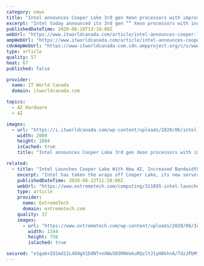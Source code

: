```yaml
---
category: news
title: "Intel announces Cooper Lake 3rd gen Xeon processors with improved AI smarts"
excerpt: "Intel today announced its 3rd gen “” Xeon processors with increased AI capabilities. The 3rd gen Intel Xeon processors comprise 11 SKUs ranging between 16 to 28 cor"
publishedDateTime: 2020-06-18T13:16:00Z
webUrl: "https://www.itworldcanada.com/article/intel-announces-cooper-lake-3rd-gen-xeon-processors-with-improved-ai-smarts/432169"
ampWebUrl: "https://www.itworldcanada.com/article/intel-announces-cooper-lake-3rd-gen-xeon-processors-with-improved-ai-smarts/432169?amp=1"
cdnAmpWebUrl: "https://www-itworldcanada-com.cdn.ampproject.org/c/s/www.itworldcanada.com/article/intel-announces-cooper-lake-3rd-gen-xeon-processors-with-improved-ai-smarts/432169?amp=1"
type: article
quality: 57
heat: 67
published: false

provider:
  name: IT World Canada
  domain: itworldcanada.com

topics:
  - AI Hardware
  - AI

images:
  - url: "https://i.itworldcanada.com/wp-content/uploads/2020/06/intel-xeon-cooper-lake-2.jpg"
    width: 2000
    height: 1084
    isCached: true
    title: "Intel announces Cooper Lake 3rd gen Xeon processors with improved AI smarts"

related:
  - title: "Intel Launches Cooper Lake With New AI, Increased Bandwidth, 2nd Gen Optane"
    excerpt: "Intel has taken the wraps off Cooper Lake, its new server CPU for multi-socket servers. The new chip supports the bfloat16 format and includes clock speed increases compared with previous chips, along with new memory support and increased CPU bandwidth."
    publishedDateTime: 2020-06-22T11:28:00Z
    webUrl: "https://www.extremetech.com/computing/311895-intel-launches-cooper-lake-with-new-ai-increased-bandwidth-2nd-gen-optane"
    type: article
    provider:
      name: ExtremeTech
      domain: extremetech.com
    quality: 37
    images:
      - url: "https://www.extremetech.com/wp-content/uploads/2020/06/Intel-3rd-Gen-Xeon-Scalable.jpg"
        width: 1344
        height: 756
        isCached: true

secured: "e1gab+IO1md12L469gX1DdNT+nXWuS03RNVekuRQzltJ1yH8khnA/TdzJPbMtEzz4jEP9Dmk2GtgdHigy6zHSI/qwtMa0IjvZAroqCCjlXJ0fG7/AapD/IZFfFCQlnqpvoQ8GqYeMUpKd0Fsz5La2ilDD5GQ48ExL+7o3zlAfaFUVIA2T1SqkNJc+CNt+mq7J/Z4a8d/D+WM81CFN2srUFtOz5RRgLYl+dldXsPn4mtMKI7LOs3KAuR1srm8TJJ1khtruZItF3yjk4YmamxFiCtSFDXC/s3cm1J1NmTz6nqSOgaAqCnef5WHoaZbFgZB9QcrNZhL6yp7kAfZnMMtdw==;six7x1z2APYBGSO1epTZKQ=="
---
```


